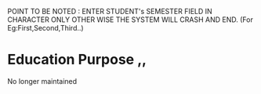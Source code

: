POINT TO BE NOTED :
ENTER STUDENT's SEMESTER FIELD IN CHARACTER ONLY OTHER WISE THE SYSTEM WILL CRASH AND END.
(For Eg:First,Second,Third..)

# Education Purpose ,, 
No longer maintained
